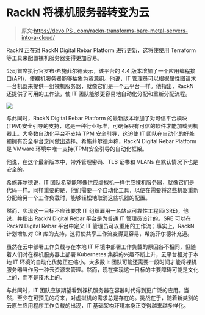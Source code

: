 # RackN 将裸机服务器转变为云

> 原文:[https://devo PS . com/rackn-transforms-bare-metal-servers-into-a-cloud/](https://devops.com/rackn-transforms-bare-metal-servers-into-a-cloud/)

RackN 正在对 RackN Digital Rebar Platform 进行更新，这将使使用 Terraform 等工具来配置裸机服务器变得更加容易。

公司首席执行官罗布·希施菲尔德表示，该平台的 4.4 版本增加了一个应用编程接口(API)，使裸机服务器能够抽象为资源组。他说，IT 管理员可以根据属性图请求一台机器来提供一组裸机服务器，就像它们是一个云平台一样。他指出，RackN 还提供了可用的工作流，使 IT 团队能够更容易地自动化分配和重新分配流程。

![](../Images/bf9966dc97883e949af7abc8d38d2018.png)

与此同时，RackN Digital Rebar Platform 的最新版本增加了对可信平台模块(TPM)安全引导的支持，这是一种行业标准，可确保只有可信的软件才能加载到机器上。大多数自动化平台不支持 TPM 安全引导，这迫使 IT 团队在自动化的好处和拥有安全平台之间做出选择。希施菲尔德声称，RackN Digital Rebar Platform 是 VMware 环境中唯一支持(TPM)安全引导的自动化框架。

他说，在这个最新版本中，带外管理密码、TLS 证书和 VLANs 在默认情况下也是安全的。

希施菲尔德说，IT 团队希望能够像供应虚拟机一样供应裸机服务器，就像它们是代码一样。同样重要的是，他们需要一个自动化工具，以便在需要将这些机器重新分配给另一个工作负载时，能够轻松地取消这些机器的配置。

然而，实现这一目标不应该要求 IT 组织雇用一名站点可靠性工程师(SRE)，他说，并指出 RackN Digital Rebar 平台是为普通 IT 管理员设计的。SRE 可以在 RackN Digital Rebar 平台中定义 IT 管理员可以重用的工作流；事实上，RackN 计划增加对 Git 库的支持，这将使共享工作流变得更容易，希施菲尔德补充道。

虽然在云中部署工作负载与在本地 IT 环境中部署工作负载的原因各不相同，但随着人们对在裸机服务器上部署 Kubernetes 集群的兴趣不断上升，云平台相对于本地 IT 环境的自动化优势正在缩小。大多数 It 团队可能还需要一段时间才能将裸机服务器当作另一种云资源来管理。然而，现在实现这一目标的主要障碍可能是文化上的，而不是技术上的。

与此同时，IT 团队应该期望看到裸机服务器在容器时代得到更广泛的应用。当然，至少在可预见的将来，对虚拟机的需求总是存在的。挑战在于，随着新类别的云原生应用程序工作负载的出现，IT 基础架构环境本身正变得越来越多样化。